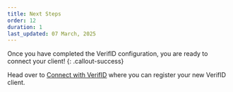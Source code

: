 ```yaml
---
title: Next Steps
order: 12
duration: 1
last_updated: 07 March, 2025
---
```


Once you have completed the VerifID configuration, you are ready to connect your client!
{: .callout-success}

Head over to [Connect with VerifID](/connect-with-verifid/01-overview) where you can register your new VerifID client.